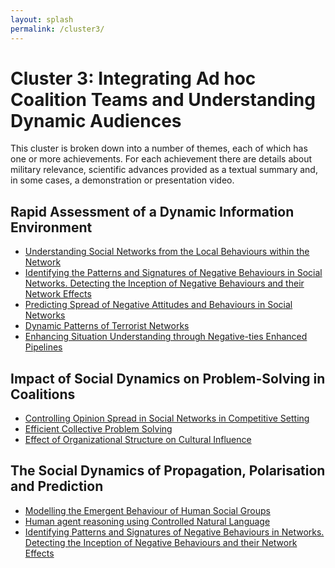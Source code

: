 ```yaml
---
layout: splash
permalink: /cluster3/
---
```


# Cluster 3: Integrating Ad hoc Coalition Teams and Understanding Dynamic Audiences
This cluster is broken down into a number of themes, each of which has one or more achievements.  For each
achievement there are details about military relevance, scientific advances provided as a textual summary
and, in some cases, a demonstration or presentation video.

## Rapid Assessment of a Dynamic Information Environment
* [Understanding Social Networks from the Local Behaviours within the Network](/3a03/)
* [Identifying the Patterns and Signatures of Negative Behaviours in Social Networks.  Detecting the Inception of Negative Behaviours and their Network Effects](/3a05/)
* [Predicting Spread of Negative Attitudes and Behaviours in Social Networks](/3a06/)
* [Dynamic Patterns of Terrorist Networks](/3a10/)
* [Enhancing Situation Understanding through Negative-ties Enhanced Pipelines](/3a13/)

## Impact of Social Dynamics on Problem-Solving in Coalitions
* [Controlling Opinion Spread in Social Networks in Competitive Setting](/3b01/)
* [Efficient Collective Problem Solving](/3b02/)
* [Effect of Organizational Structure on Cultural Influence](/3b03/)
  
## The Social Dynamics of Propagation, Polarisation and Prediction
* [Modelling the Emergent Behaviour of Human Social Groups](/3c01/)
* [Human agent reasoning using Controlled Natural Language](/3c04/)
* [Identifying Patterns and Signatures of Negative Behaviours in Networks. Detecting the Inception of Negative Behaviours and their Network Effects](/3a05/)
